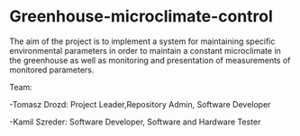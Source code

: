 # Greenhouse-microclimate-control

The aim of the project is to implement a system for maintaining specific
environmental parameters in order to maintain a constant microclimate in the greenhouse as well as
monitoring and presentation of measurements of monitored parameters.

Team:

-Tomasz Drozd: Project Leader,Repository Admin, Software Developer 

-Kamil Szreder: Software Developer, Software and Hardware Tester
